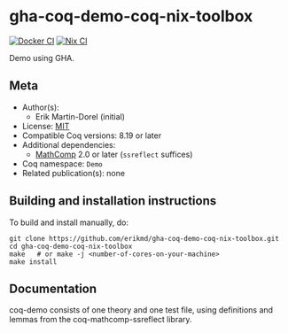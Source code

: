 <!---
This file was generated from `meta.yml`, please do not edit manually.
Follow the instructions on https://github.com/coq-community/templates to regenerate.
--->
# gha-coq-demo-coq-nix-toolbox

[![Docker CI][docker-action-shield]][docker-action-link]
[![Nix CI][nix-action-shield]][nix-action-link]

[docker-action-shield]: https://github.com/erikmd/gha-coq-demo-coq-nix-toolbox/actions/workflows/docker-action.yml/badge.svg?branch=master
[docker-action-link]: https://github.com/erikmd/gha-coq-demo-coq-nix-toolbox/actions/workflows/docker-action.yml

[nix-action-shield]: https://github.com/erikmd/gha-coq-demo-coq-nix-toolbox/actions/workflows/nix-action.yml/badge.svg?branch=master
[nix-action-link]: https://github.com/erikmd/gha-coq-demo-coq-nix-toolbox/actions/workflows/nix-action.yml




Demo using GHA.

## Meta

- Author(s):
  - Erik Martin-Dorel (initial)
- License: [MIT](LICENSE)
- Compatible Coq versions: 8.19 or later
- Additional dependencies:
  - [MathComp](https://math-comp.github.io) 2.0 or later (`ssreflect` suffices)
- Coq namespace: `Demo`
- Related publication(s): none

## Building and installation instructions

To build and install manually, do:
``` shell
git clone https://github.com/erikmd/gha-coq-demo-coq-nix-toolbox.git
cd gha-coq-demo-coq-nix-toolbox
make   # or make -j <number-of-cores-on-your-machine>
make install
```

## Documentation

coq-demo consists of one theory and one test file, using definitions
and lemmas from the coq-mathcomp-ssreflect library.

